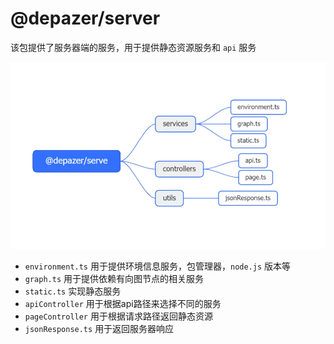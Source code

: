 # @depazer/server

该包提供了服务器端的服务，用于提供静态资源服务和 `api` 服务

<img src="./img/server.webp" alt="@depazer/server" class="depazer-img" style="border:none;box-shadow:none" />

- `environment.ts` 用于提供环境信息服务，包管理器，`node.js` 版本等
- `graph.ts` 用于提供依赖有向图节点的相关服务
- `static.ts` 实现静态服务
- `apiController` 用于根据api路径来选择不同的服务
- `pageController` 用于根据请求路径返回静态资源
- `jsonResponse.ts` 用于返回服务器响应
